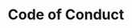---
layout: coc
title: Code of Conduct
permalink: "/code-of-conduct"
sections:
 - name: Home
   link: "/"

 - name: Contact
   heading: How To Reach Us
   content: You can reach us on any of our social media channels above or drop in a mail to the below email. We will reach back to you in a jiffy.
---